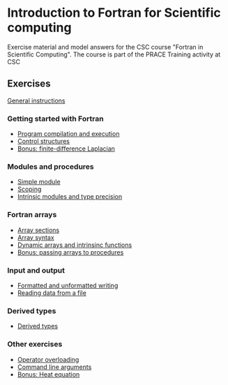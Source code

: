 # Introduction to Fortran for Scientific computing

Exercise material and model answers for the CSC course "Fortran in Scientific
Computing". The course is part of the PRACE Training activity at CSC

## Exercises

[General instructions](exercise-instructions.md)


### Getting started with Fortran
 - [Program compilation and execution](hello)
 - [Control structures](control-structures)
 - [Bonus: finite-difference Laplacian](finite-difference)

### Modules and procedures
 - [Simple module](modules)
 - [Scoping](scoping)
 - [Intrinsic modules and type precision](intrinsic-modules)

### Fortran arrays
 - [Array sections](array-section)
 - [Array syntax](array-syntax)
 - [Dynamic arrays and intrinsinc functions](dynamic-arrays)
 - [Bonus: passing arrays to procedures](arrays-procedures)

### Input and output
 - [Formatted and unformatted writing](binary-io)
 - [Reading data from a file](io)

### Derived types
 - [Derived types](derived-types)

### Other exercises
 - [Operator overloading](vecmod)
 - [Command line arguments](command-line)
 - [Bonus: Heat equation](heat-equation)
